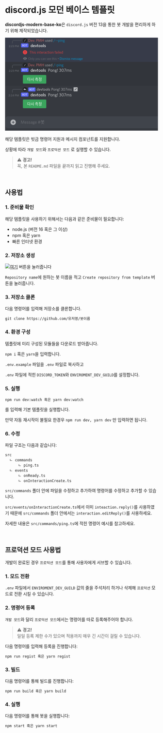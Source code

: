 # discord.js 모던 베이스 템플릿
**discordjs-modern-base-ko**은 `discord.js` 버전 13을 통한 봇 개발을 편리하게 하기 위해 제작되었습니다.

![](src/docs/docs.gif)

해당 템플릿은 빗금 명령어 지원과 메시지 컴포넌트를 지원합니다.

상황에 따라 `개발 모드`와 `프로덕션 모드` 로 실행할 수 있습니다.

> :warning: **경고!**\
> 꼭, 본 `README.md` 파일을 끝까지 읽고 진행해 주세요.

<br />

## 사용법
### 1. 준비물 확인
해당 템플릿을 사용하기 위해서는 다음과 같은 준비물이 필요합니다:

* node.js (버전 16 혹은 그 이상)
* npm 혹은 yarn
* 빠른 인터넷 환경

### 2. 저장소 생성
[![여기](https://cdn.discordapp.com/attachments/530043751901429762/899529553649745920/unknown.png)](https://github.com/pmh-only/discordjs-modern-base-ko/generate) 버튼을 눌러줍니다

`Repository name`에 원하는 봇 이름을 적고 `Create repository from template` 버튼을 눌러줍니다.

### 3. 저장소 클론
다음 명령어를 입력해 저장소를 클론합니다.

```
git clone https://github.com/유저명/봇이름
```

### 4. 환경 구성
템플릿에 미리 구성된 모듈들을 다운로드 받아줍니다.

`npm i` 혹은 `yarn`을 입력합니다.

`.env.example` 파일을 `.env` 파일로 복사하고

`.env` 파일에 적힌 `DISCORD_TOKEN`와 `ENVIROMENT_DEV_GUILD`를 설정합니다.

### 5. 실행
```
npm run dev:watch 혹은 yarn dev:watch
```
를 입력해 기본 템플릿을 실행합니다.

만약 자동 재시작이 불필요 한경우 `npm run dev, yarn dev` 만 입력하면 됩니다.

### 6. 수정
파일 구조는 다음과 같습니다:
```
src
  ㄴ commands
      ㄴ ping.ts
  ㄴ events
      ㄴ onReady.ts
      ㄴ onInteractionCreate.ts
```

`src/commands` 폴더 안에 파일을 수정하고 추가하여 명령어를 수정하고 추가할 수 있습니다.

`src/events/onInteractionCreate.ts`에서 이미 `inteaction.reply()`를 사용하였기 때문에 `src/commands` 폴더 안에서는 `interaction.editReply()`를 사용하세요. 

자세한 내용은 `src/commands/ping.ts`에 적힌 명령어 예시를 참고하세요.

<br />

## 프로덕션 모드 사용법
개발이 완료된 경우 `프로덕션 모드`를 통해 사용자에게 서브할 수 있습니다.

### 1. 모드 전환
`.env` 파일에서 `ENVIROMENT_DEV_GUILD` 값의 줄을 주석처리 하거나 삭제해 `프로덕션` 모드로 전환 시킬 수 있습니다.

### 2. 명령어 등록
`개발 모드`와 달리 `프로덕션 모드`에서는 명령어를 따로 등록해주어야 합니다.

> :warning: **경고!**\
> 일일 등록 제한 수가 있으며 적용까지 매우 긴 시간이 걸릴 수 있습니다.

다음 명령어를 입력해 등록을 진행합니다:
```
npm run regist 혹은 yarn regist
```

### 3. 빌드
다음 명령어를 통해 빌드를 진행합니다:
```
npm run build 혹은 yarn build
```

### 4. 실행
다음 명령어를 통해 봇을 실행합니다:
```
npm start 혹은 yarn start
```
